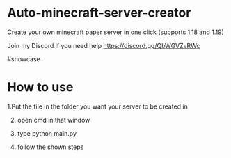 # Auto-minecraft-server-creator
Create your own minecraft paper server in one click (supports 1.18 and 1.19)

Join my Discord if you need help
https://discord.gg/QbWGVZvRWc

#showcase

# How to use
1.Put the file in the folder you want your server to be created in

2. open cmd in that window

3. type python main.py

4. follow the shown steps
